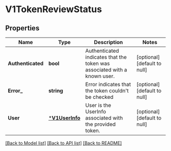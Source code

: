 # V1TokenReviewStatus

## Properties
Name | Type | Description | Notes
------------ | ------------- | ------------- | -------------
**Authenticated** | **bool** | Authenticated indicates that the token was associated with a known user. | [optional] [default to null]
**Error_** | **string** | Error indicates that the token couldn&#39;t be checked | [optional] [default to null]
**User** | [***V1UserInfo**](v1.UserInfo.md) | User is the UserInfo associated with the provided token. | [optional] [default to null]

[[Back to Model list]](../README.md#documentation-for-models) [[Back to API list]](../README.md#documentation-for-api-endpoints) [[Back to README]](../README.md)


